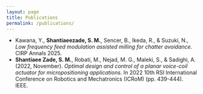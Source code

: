 ```yaml
---
layout: page
title: Publications
permalink: /publications/
---
```


- Kawana, Y., **Shantiaeezade, S. M.**, Sencer, B., Ikeda, R., & Suzuki, N., *Low frequency feed modulation assisted milling for chatter avoidance*. CIRP Annals 2025.  
- **Shantiaee Zade, S. M.**, Robati, M., Nejad, M. G., Maleki, S., & Sadighi, A. (2022, November). *Optimal design and control of a planar voice-coil actuator for micropositioning applications*. In 2022 10th RSI International Conference on Robotics and Mechatronics (ICRoM) (pp. 439-444). IEEE.
